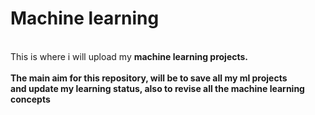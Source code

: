# Machine learning
<br>
This is where i will upload my <b>machine learning<b> projects.
</br>
<br>
  The main aim for this repository, will be to save all my ml projects
  <br>and update my learning status, also to revise all the machine learning concepts
  </br>
</br>

